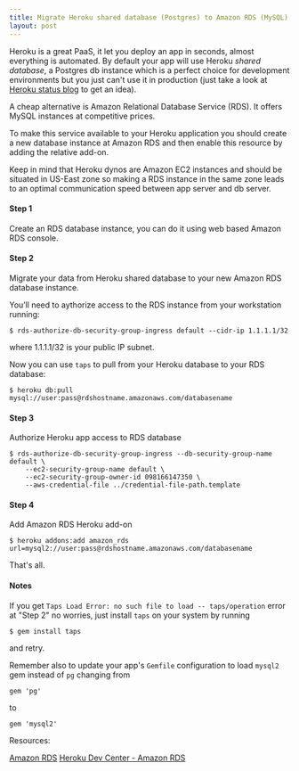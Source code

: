 ```yaml
---
title: Migrate Heroku shared database (Postgres) to Amazon RDS (MySQL)
layout: post
---
```


[heroku_status]: https://status.heroku.com/ "Heroku status blog"
[amazon_rds]: http://aws.amazon.com/rds/ "Amazon Relational Database Service"
[heroku_amazon_rds]: http://devcenter.heroku.com/articles/amazon_rds "Heroku Dev Center - Amazon RDS"

Heroku is a great PaaS, it let you deploy an app in seconds, almost everything is automated. By default your app will use Heroku *shared database*, a Postgres db instance which is a perfect choice for development environments but you just can't use it in production (just take a look at [Heroku status blog][heroku_status] to get an idea).

A cheap alternative is Amazon Relational Database Service (RDS). It offers MySQL instances at competitive prices.

To make this service available to your Heroku application you should create a new database instance at Amazon RDS and then enable this resource by adding the relative add-on.

Keep in mind that Heroku dynos are Amazon EC2 instances and should be situated in US-East zone so making a RDS instance in the same zone leads to an optimal communication speed between app server and db server.

#### Step 1

Create an RDS database instance, you can do it using web based Amazon RDS console.

#### Step 2

Migrate your data from Heroku shared database to your new Amazon RDS database instance.

You’ll need to aythorize access to the RDS instance from your workstation running:

    $ rds-authorize-db-security-group-ingress default --cidr-ip 1.1.1.1/32

where 1.1.1.1/32 is your public IP subnet.

Now you can use `taps` to pull from your Heroku database to your RDS database:

    $ heroku db:pull mysql://user:pass@rdshostname.amazonaws.com/databasename

#### Step 3

Authorize Heroku app access to RDS database

    $ rds-authorize-db-security-group-ingress --db-security-group-name default \ 
        --ec2-security-group-name default \
        --ec2-security-group-owner-id 098166147350 \
        --aws-credential-file ../credential-file-path.template

#### Step 4

Add Amazon RDS Heroku add-on

    $ heroku addons:add amazon_rds url=mysql2://user:pass@rdshostname.amazonaws.com/databasename

That's all.

#### Notes

If you get `Taps Load Error: no such file to load -- taps/operation` error at "Step 2" no worries, just install `taps` on your system by running

    $ gem install taps

and retry.

Remember also to update your app's `Gemfile` configuration to load `mysql2` gem instead of `pg` changing from

    gem 'pg'

to

    gem 'mysql2'

Resources:

[Amazon RDS][amazon_rds]
[Heroku Dev Center - Amazon RDS][heroku_amazon_rds]